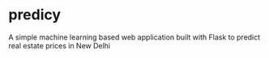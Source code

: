 # predicy
A simple machine learning based web application built with Flask to predict real estate prices in New Delhi
